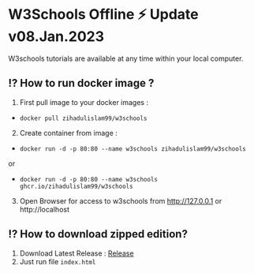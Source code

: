 # W3Schools Offline ⚡️  Update v08.Jan.2023

W3schools tutorials are available at any time within your local computer.

## ⁉️ How to run docker image ?

1. First pull image to your docker images : 
  - `docker pull zihadulislam99/w3schools`
2. Create container from image : 

- `docker run -d -p 80:80 --name w3schools zihadulislam99/w3schools`

or

- `docker run -d -p 80:80 --name w3schools ghcr.io/zihadulislam99/w3schools`

3. Open Browser for access to w3schools from http://127.0.0.1 or http://localhost


## ⁉️ How to download zipped edition?

1. Download Latest Release : [Release](https://github.com/zihadulislam99/W3Schools/releases)
2. Just run file `index.html`
